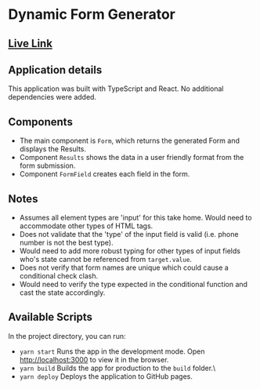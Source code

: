 # Dynamic Form Generator

## [Live Link](https://apettenati.github.io/dynamic-form-generator/)

## Application details

This application was built with TypeScript and React. No additional dependencies were added.

## Components

- The main component is `Form`, which returns the generated Form and displays the Results.
- Component `Results` shows the data in a user friendly format from the form submission.
- Component `FormField` creates each field in the form.

## Notes

- Assumes all element types are 'input' for this take home. Would need to accommodate other types of HTML tags.
- Does not validate that the 'type' of the input field is valid (i.e. phone number is not the best type).
- Would need to add more robust typing for other types of input fields who's state cannot be referenced from `target.value`.
- Does not verify that form names are unique which could cause a conditional check clash.
- Would need to verify the type expected in the conditional function and cast the state accordingly.

## Available Scripts

In the project directory, you can run:

- `yarn start` Runs the app in the development mode. Open [http://localhost:3000](http://localhost:3000) to view it in the browser.
- `yarn build` Builds the app for production to the `build` folder.\
- `yarn deploy` Deploys the application to GitHub pages.
